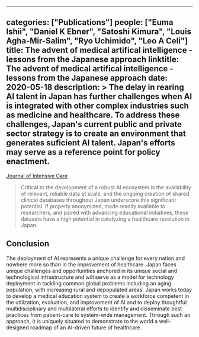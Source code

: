 
---
categories: ["Publications"]
people: ["Euma Ishii", "Daniel K Ebner", "Satoshi Kimura", "Louis Agha-Mir-Salim", "Ryo Uchimido", "Leo A Celi"]
title: The advent of medical artifical intelligence - lessons from the Japanese approach
linktitle: The advent of medical artifical intelligence - lessons from the Japanese approach
date: 2020-05-18
description: >
 The delay in rearing AI talent in Japan has further challenges when AI is integrated with other complex industries such as medicine and healthcare. To address these challenges, Japan's current public and private sector strategy is to create an environment that generates suficient AI talent. Japan's efforts may serve as a reference point for policy enactment.
---

<a href="https://link.springer.com/epdf/10.1186/s40560-020-00452-5?sharing_token=LU8kjMwlOz33aTV-A77EwW_BpE1tBhCbnbw3BuzI2ROcXnyfEwuJZI8Y4w1fUbth2PO9VG7cgWR_-jEQkb1t8Cxch--Ip_fC3fNtpdPGnd4Ap9ty-LL1YydQ5WLWYODHAWyZrb-tVhF0EJSaXOHK0zeJRsyXXEWpV4WGyu5Aeso%3D" target="_blank">Journal of Intensive Care</a>

>Critical to the development of a robust AI ecosystem is the availability of relevant, reliable data at scale, and the ongoing creation of shared clinical databases throughout Japan underscore this significant potential. If properly anonymized, made readily available to researchers, and paired with advancing educational initiatives, these datasets have a high potential in catalyzing a healthcare revolution in Japan.

## Conclusion

The deployment of AI represents a unique challenge for every nation and nowhere more so than in the improvement of healthcare. Japan faces unique challenges and opportunities anchored in its unique social and technological infrastructure and will serve as a model for technology deployment in tackling common global problems including an aging population, with increasing rural and depopulated areas. Japan works today to develop a medical education system to create a workforce competent in the utilization, evaluation, and improvement of AI and to deploy thoughtful multidisciplinary and multilateral efforts to identify and disseminate best practices from patient-care to system-wide management. Through such an approach, it is uniquely situated to demonstrate to the world a well-designed roadmap of an AI-driven future of healthcare.